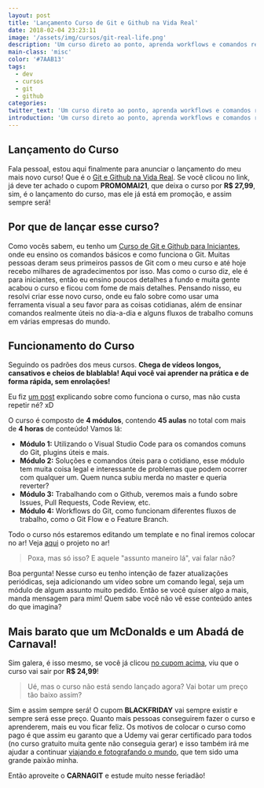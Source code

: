 ```yaml
---
layout: post
title: 'Lançamento Curso de Git e Github na Vida Real'
date: 2018-02-04 23:23:11
image: '/assets/img/cursos/git-real-life.png'
description: 'Um curso direto ao ponto, aprenda workflows e comandos realmente úteis do dia-a-dia no Git.'
main-class: 'misc'
color: '#7AAB13'
tags:
  - dev
  - cursos
  - git
  - github
categories:
twitter_text: 'Um curso direto ao ponto, aprenda workflows e comandos realmente úteis do dia-a-dia no Git.'
introduction: 'Um curso direto ao ponto, aprenda workflows e comandos realmente úteis do dia-a-dia no Git.'
---
```


## Lançamento do Curso

Fala pessoal, estou aqui finalmente para anunciar o lançamento do meu mais novo curso! Que é o [Git e Github na Vida Real](https://www.udemy.com/git-e-github-na-vida-real/?couponCode=PROMOMAI21). Se você clicou no link, já deve ter achado o cupom **PROMOMAI21**, que deixa o curso por **R\$ 27,99**, sim, é o lançamento do curso, mas ele já está em promoção, e assim sempre será!

## Por que de lançar esse curso?

Como vocês sabem, eu tenho um [Curso de Git e Github para Iniciantes](https://www.udemy.com/git-e-github-para-iniciantes/), onde eu ensino os comandos básicos e como funciona o Git. Muitas pessoas deram seus primeiros passos de Git com o meu curso e até hoje recebo milhares de agradecimentos por isso. Mas como o curso diz, ele é para iniciantes, então eu ensino poucos detalhes a fundo e muita gente acabou o curso e ficou com fome de mais detalhes. Pensando nisso, eu resolvi criar esse novo curso, onde eu falo sobre como usar uma ferramenta visual a seu favor para as coisas cotidianas, além de ensinar comandos realmente úteis no dia-a-dia e alguns fluxos de trabalho comuns em várias empresas do mundo.

## Funcionamento do Curso

Seguindo os padrões dos meus cursos. **Chega de vídeos longos, cansativos e cheios de blablabla! Aqui você vai aprender na prática e de forma rápida, sem enrolações!**

Eu fiz [um post](https://willianjusten.com.br/chamada-curso-git-e-github-na-vida-real/) explicando sobre como funciona o curso, mas não custa repetir né? xD

O curso é composto de **4 módulos**, contendo **45 aulas** no total com mais de **4 horas** de conteúdo! Vamos lá:

- **Módulo 1:** Utilizando o Visual Studio Code para os comandos comuns do Git, plugins úteis e mais.
- **Módulo 2:** Soluções e comandos úteis para o cotidiano, esse módulo tem muita coisa legal e interessante de problemas que podem ocorrer com qualquer um. Quem nunca subiu merda no master e queria reverter?
- **Módulo 3:** Trabalhando com o Github, veremos mais a fundo sobre Issues, Pull Requests, Code Review, etc.
- **Módulo 4:** Workflows do Git, como funcionam diferentes fluxos de trabalho, como o Git Flow e o Feature Branch.

Todo o curso nós estaremos editando um template e no final iremos colocar no ar! Veja [aqui](https://willianjusten.com.br/photo-portfolio/) o projeto no ar!

> Poxa, mas só isso? E aquele "assunto maneiro lá", vai falar não?

Boa pergunta! Nesse curso eu tenho intenção de fazer atualizações periódicas, seja adicionando um vídeo sobre um comando legal, seja um módulo de algum assunto muito pedido. Então se você quiser algo a mais, manda mensagem para mim! Quem sabe você não vê esse conteúdo antes do que imagina?

## Mais barato que um McDonalds e um Abadá de Carnaval!

Sim galera, é isso mesmo, se você já clicou [no cupom acima](https://www.udemy.com/git-e-github-na-vida-real/?couponCode=PROMOMAI21), viu que o curso vai sair por **R\$ 24,99**!

> Ué, mas o curso não está sendo lançado agora? Vai botar um preço tão baixo assim?

Sim e assim sempre será! O cupom **BLACKFRIDAY** vai sempre existir e sempre será esse preço. Quanto mais pessoas conseguirem fazer o curso e aprenderem, mais eu vou ficar feliz. Os motivos de colocar o curso como pago é que assim eu garanto que a Udemy vai gerar certificado para todos (no curso gratuito muita gente não conseguia gerar) e isso também irá me ajudar a continuar [viajando e fotografando o mundo](https://unsplash.com/@willianjusten), que tem sido uma grande paixão minha.

Então aproveite o **CARNAGIT** e estude muito nesse feriadão!
